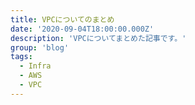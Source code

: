 ```yaml
---
title: VPCについてのまとめ
date: '2020-09-04T18:00:00.000Z'
description: 'VPCについてまとめた記事です。'
group: 'blog'
tags:
  - Infra
  - AWS
  - VPC
---
```

